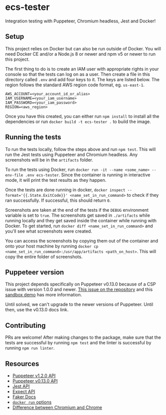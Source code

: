 # ecs-tester
Integration testing with Puppeteer, Chromium headless, Jest and Docker!

## Setup

This project relies on Docker but can also be run outside of Docker. You will need Docker CE and/or a Node.js 8 or newer and npm v5 or newer to run this project.

The first thing to do is to create an IAM user with appropriate rights in your console so that the tests can log on as a user. Then create a file in this directory called `.env` and add four keys to it. The keys are listed below. The region follows the standard AWS region code format, eg. `us-east-1`.

```
AWS_ACCOUNT=<your_account_id_or_alias>
IAM_USERNAME=<your_iam_username>
IAM_PASSWORD=<your_iam_password>
REGION=<aws_region>
```

Once you have this created, you can either run `npm install` to install all the dependencies or run `docker build -t ecs-tester .` to build the image.

## Running the tests

To run the tests locally, follow the steps above and run `npm test`. This will run the Jest tests using Puppeteer and Chromium headless. Any screenshots will be in the `artifacts` folder.

To run the tests using Docker, run `docker run -it --name <some_name> --env-file .env ecs-tester`. Since the container is running in interactive mode, it will print the test results as they happen.

Once the tests are done running in docker, `docker inspect --format='{{.State.ExitCode}}' <name_set_in_run_command>` to check if they ran successfully. If successful, this should return `0`.

Screenshots are taken at the end of the tests if the `DEBUG` environment variable is set to `true`. The screenshots get saved in `./artifacts` while running locally and they get saved inside the container while running with Docker. To get started, run `docker diff <name_set_in_run_command>` and you'll see what screenshots were created.

You can access the screenshots by copying them out of the container and onto your host machine by running `docker cp <name_set_in_run_command>:/usr/app/artifacts <path_on_host>`. This will copy the entire folder of screenshots. 

## Puppeteer version
This project depends specifically on Puppeteer v0.13.0 because of a CSP issue with version 1.0.0 and newer. [This issue on the repository](https://github.com/GoogleChrome/puppeteer/issues/1229) and this [sandbox demo](https://puppeteersandbox.com/S0HVfA1j) has more information.

Until solved, we can't upgrade to the newer versions of Puppeteer. Until then, use the v0.13.0 docs link.

## Contributing

PRs are welcome! After making changes to the package, make sure that the tests are successful by running `npm test` and the linter is successful by running `npm run linter`.

## Resources

* [Puppeteer v1.2.0 API](https://github.com/GoogleChrome/puppeteer/blob/v1.2.0/docs/api.md)
* [Puppeteer v0.13.0 API](https://github.com/GoogleChrome/puppeteer/blob/v0.13.0/docs/api.md)
* [Jest API](https://facebook.github.io/jest/docs/en/getting-started.html)
* [Expect API](https://facebook.github.io/jest/docs/en/expect.html)
* [Faker Docs](https://github.com/marak/Faker.js/)
* [`docker run` options](https://docs.docker.com/engine/reference/commandline/run/)
* [Difference between Chromium and Chrome](https://www.howtogeek.com/202825/what%E2%80%99s-the-difference-between-chromium-and-chrome/)
